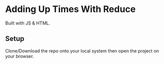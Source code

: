 # Adding Up Times With Reduce
Built with JS & HTML.

## Setup
Clone/Download the repo onto your local system then open the project on your browser.
